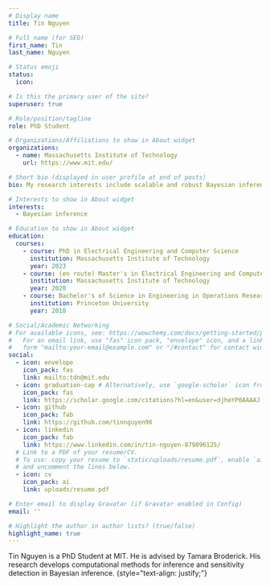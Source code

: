 ```yaml
---
# Display name
title: Tin Nguyen

# Full name (for SEO)
first_name: Tin
last_name: Nguyen

# Status emoji
status:
  icon: 

# Is this the primary user of the site?
superuser: true

# Role/position/tagline
role: PhD Student

# Organizations/Affiliations to show in About widget
organizations:
  - name: Massachusetts Institute of Technology
    url: https://www.mit.edu/

# Short bio (displayed in user profile at end of posts)
bio: My research interests include scalable and robust Bayesian inference.

# Interests to show in About widget
interests:
  - Bayesian inference

# Education to show in About widget
education:
  courses:
    - course: PhD in Electrical Engineering and Computer Science
      institution: Massachusetts Institute of Technology
      year: 2023
    - course: (en route) Master's in Electrical Engineering and Computer Science
      institution: Massachusetts Institute of Technology
      year: 2020
    - course: Bachelor's of Science in Engineering in Operations Research and Financial Engineering
      institution: Princeton University
      year: 2018

# Social/Academic Networking
# For available icons, see: https://wowchemy.com/docs/getting-started/page-builder/#icons
#   For an email link, use "fas" icon pack, "envelope" icon, and a link in the
#   form "mailto:your-email@example.com" or "/#contact" for contact widget.
social:
  - icon: envelope
    icon_pack: fas
    link: mailto:tdn@mit.edu
  - icon: graduation-cap # Alternatively, use `google-scholar` icon from `ai` icon pack
    icon_pack: fas
    link: https://scholar.google.com/citations?hl=en&user=djheYP0AAAAJ
  - icon: github
    icon_pack: fab
    link: https://github.com/tinnguyen96
  - icon: linkedin
    icon_pack: fab
    link: https://www.linkedin.com/in/tin-nguyen-879896125/
  # Link to a PDF of your resume/CV.
  # To use: copy your resume to `static/uploads/resume.pdf`, enable `ai` icons in `params.yaml`,
  # and uncomment the lines below.
  - icon: cv
    icon_pack: ai
    link: uploads/resume.pdf

# Enter email to display Gravatar (if Gravatar enabled in Config)
email: ''

# Highlight the author in author lists? (true/false)
highlight_name: true
---
```


Tin Nguyen is a PhD Student at MIT. He is advised by Tamara Broderick. His research develops computational methods for inference and sensitivity detection in Bayesian inference. 
{style="text-align: justify;"}
